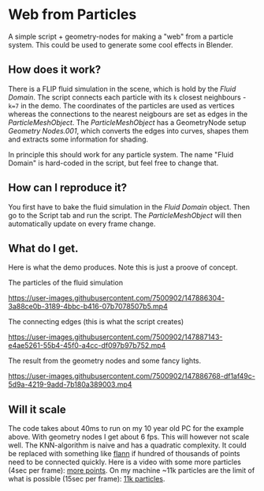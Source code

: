 # Web from Particles
A simple script + geometry-nodes for making a "web" from a particle system. This could be used to generate some cool effects in Blender.

## How does it work?
There is a FLIP fluid simulation in the scene, which is hold by the _Fluid Domain_. The script connects each particle with its `k` closest neighbours - `k=7` in the demo. The coordinates of the particles are used as vertices whereas the connections to the nearest neigbours are set as edges in the _ParticleMeshObject_.
The _ParticleMeshObject_ has a GeometryNode setup _Geometry Nodes.001_, which converts the edges into curves, shapes them and extracts some information for shading.

In principle this should work for any particle system. The name "Fluid Domain" is hard-coded in the script, but feel free to change that.

## How can I reproduce it?
You first have to bake the fluid simulation in the _Fluid Domain_ object. Then go to the Script tab and run the script. The _ParticleMeshObject_ will then automatically update on every frame change.

## What do I get.
Here is what the demo produces. Note this is just a proove of concept.

The particles of the fluid simulation

https://user-images.githubusercontent.com/7500902/147886304-3a88ce0b-3189-4bbc-b416-07b7078507b5.mp4

The connecting edges (this is what the script creates)

https://user-images.githubusercontent.com/7500902/147887143-e4ae5261-55b4-45f0-a4cc-df097b97b752.mp4

The result from the geometry nodes and some fancy lights.

https://user-images.githubusercontent.com/7500902/147886768-df1af49c-5d9a-4219-9add-7b180a389003.mp4


## Will it scale
The code takes about 40ms to run on my 10 year old PC for the example above. With geometry nodes I get about 6 fps. This will however not scale well.
The KNN-algorithm is naive and has a quadratic complexity. It could be replaced with something like [flann](https://github.com/flann-lib/flann) if hundred of thousands of points need to be connected quickly.
Here is a video with some more particles (4sec per frame): [more points](https://youtu.be/IgjyHYfrs-I).
On my machine ~11k particles are the limit of what is possible (15sec per frame): [11k particles](https://youtu.be/7T_UaafsotM).
